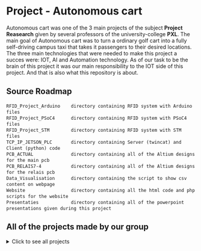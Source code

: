 # Project - Autonomous cart

Autonomous cart was one of the 3 main projects of the subject **Project Reasearch** given by several professors of the university-college **PXL**. The main goal of Autonomous cart was to turn a ordinary golf cart into a fully self-driving campus taxi that takes it passengers to their desired locations. The three main technologies that were needed to make this project a succes were: IOT, AI and Automation technology. As of our task to be the brain of this project it was our main responsibility to the IOT side of this project. And that is also what this repository is about.  


## Source Roadmap

```
RFID_Project_Arduino    directory containing RFID system with Arduino files
RFID_Project_PSoC4      directory containing RFID system with PSoC4 files
RFID_Project_STM        directory containing RFID system with STM files
TCP_IP_JETSON_PLC       directory containing Server (twincat) and Client (python) code
PCB_ACTUAL              directory containing all of the Altium designs for the main pcb
PCB_RELAIS7-4           directory containing all of the Altium designs for the relais pcb
Data_Visualisation      directory containing the script to show csv content on webpage
Website                 directory containing all the html code and php scripts for the website
Presentaties            directory containing all of the powerpoint presentations given during this project
```

## All of the projects made by our group
<details> 
 
<summary>Click to see all projects</summary>
  
## RFID project with Arduino

<details>
<summary>Click to expand the RFID project with Arduino</summary> 
 
 <p align="center"><img src="./readme_Images/ARDUINO_VERIFICATION_DEMO.jpeg"></p>

**Poject requirements**
* Jumper wires
* RFID-RC522
* RFID tags
* IIC LCD-Display
* Buzzer module
* RGB led
* Breadboard
* Arduino IDE
* Arduino

**Step by step guide**
* Open the Arduino IDE. 
* Plug in your Arduino Nano (used by me) in your laptop.
* Start making your circuit (open my schematic).
* Copy and paste the my .ino code in your IDE.
* Look if you have the right board selected.
* Also select the right serial COM port your Arduino is connected to.
* Upload the code into your Arduino and it should work.

**Note:**
 You have to change the UID of mine tag to the UID of your tag.
To know this UID open one of the simple RFID-RC522 reading examples in the Arduino IDE.
</details>  

## RFID project with PSoC4

<details>
<summary>Click to expand the RFID project with PSoC4</summary> 
 
  <p align="center"><img src="./readme_Images/PSOC_VERIFICATION_DEMO.jpeg"></p>
  
 **Poject requirements**
* Jumper wires
* RFID-RC522
* RFID tags
* IIC LCD-Display
* Buzzer module
* RGB led
* Breadboard
* PSoC Creator 4.2
* PSoC 4

**Step by step guide**
* Open the PSoC Creator 4.2 download available at the official cypress site. 
* Import my project in the ide.
* If you are using a different PSoC you might have to change the target device and pin settings.
* Plug in your PSoC 4 (used by me) in your laptop.
* Start making your circuit.
* Clean and build the project once.
* Upload the code into your PSoC 4 and it should work.

**Note:**
 This code is made to work with any **RFID-tag** it just detects wheter any tag is detected by the reader or not.
 With some minimal changes to the code you can make it work for a certain specific tag.
</details> 

## RFID project with STM

<details>
<summary>Click to expand the RFID project with STM</summary> 
 
 **Poject requirements**
* Jumper wires
* RFID-RC522
* RFID tags
* IIC LCD-Display
* Breadboard
* STMCubeIDE 1.3.0
* STM32xxxx µController

**Step by step guide**
* Open the  STMCubeIDE 1.3.0 download available at the official st.com site. 
* Import my project in the IDE.
* If you are using a different STM you might have to change device with the board selector.
* Plug in your STMµController into your laptop.
* Start making your circuit.
* Clean and build the project once.
* Upload the code into your STMµContoller and it should work.

**Note:**
 You have to change the UID of mine tag to the UID of your tag.
To know this UID open one of the simple RFID-RC522 reading examples in the Arduino IDE.
And use it afterwards in the code. If you don't have the Arduino IDE then donwload an RFID reader
app on your smartphone it should work if your device supprots NFC.
</details> 

## TCP-IP communication between Jetson and PLC

<details>
<summary>Click to expand the TCP-IP communication between Jetson and PLCs</summary> 

 **Poject requirements**
* Jetson Nano
* Jetson Nano display
* Twincat 3 V4024.7

**Step by step guide**
* Open the Twincat XAE or open it in Visual Studio.
* Open the Twincat server project in your solution.
* Go on the Jetson Nano terminal and install python3.
* First run the PLC server on Twinact 
* now run the client program on the Jetson Nano.
* Now you should be able to see incoming messages in the server that you sent with the client.

**Note:**
 TwinCAT Error and Error ID are stored in the variable 'err' and 'errid' respectively. Some common errors found:
  * 8002 : Variable 'hSocket' is not populated with the correct address. The sequence is for the TwinCAT to call FB_SocketListen, the Python client to connect, and TwinCAT calls the FB_SocketAccept after that. This will populate the variable 'hSocket'. If FB_SocketAccept is called before the Python client trying to connect, it will throw 8002 error.
 * 8003 : The port is already opened. Reset Cold the TwinCAT program and Run again.
 * 6 : I don't know. Seems like there's something wrong with the installation of TF6310. Uninstall, reinstall, make sure that     TcpIpServer.exe is running in your Task Manager processes.

</details> 

## PCB design using Altium

<details>
<summary>Click to read details about the PCB design using Altium</summary> 
  
 **Poject requirements**
* Altium software
* Altium license
* Knowledge of PCB-designing

**Step by step guide**
* Open Altium designer.
* Download the pcb files from this GitHub.
* Import them in your environment.
* Now you should see the PCB that we made.

**Note:**
 If you make any changes make to the PCB design make sure to have it checked by a professional.
  
</details> 

## Data visualisation

<details>
<summary>Click to expand the Data visualisation project</summary> 
  
 **Poject requirements**
* Notepad++
* XAMPP
* A webbrowser

**Step by step guide**
* Download all the files under the Data_Visualisation folder.
* Save all of the files in one folder.
* Download XAMPP from the official website.
* Open XAMPP and start Apache and MySQL.
* Now open the JtoC.php file on localhost.
* Now you should be able to see a table on a webpage.

**Note:**
 All the files must be int your XAMPP/htdocs/ directory in order to work on localhost.
</details> 

## Website

<details>
<summary>Click to expand the Website details</summary> 
 
 **Poject requirements**
* Notepad++
* PHPmyAdmin account
* XAMPP
* A webbrowser

**Step by step guide**
* Download all the files under the Website folder.
* Save all of the files in one folder.
* Download XAMPP from the official website.
* Open XAMPP and start Apache and MySQL.
* Open this link http://localhost/phpmyadmin.
* Make a new database and table
* Now open the register.php file on localhost.
* Now you should be able to see the page where users can register.
* All of the users are saved in the PHPmyAdmin database.
* Once logged in you can see the main page.


**Note:**
 Edit the server.php file according to your database and table name. Otherwise it won't work
  
</details> 


</details> 
